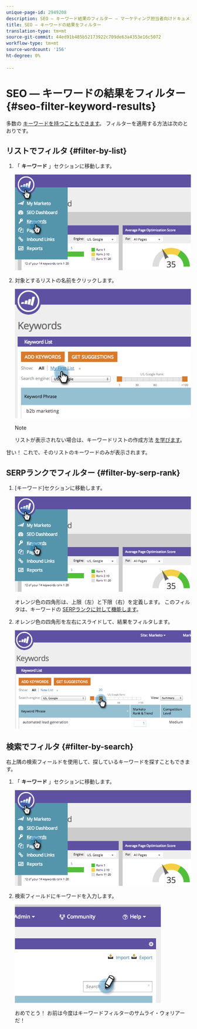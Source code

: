 ```yaml
---
unique-page-id: 2949208
description: SEO — キーワード結果のフィルター — マーケティング担当者向けドキュメント — 製品ドキュメント
title: SEO — キーワードの結果をフィルター
translation-type: tm+mt
source-git-commit: 44ed91b485b52173922c709de63a4353e16c5072
workflow-type: tm+mt
source-wordcount: '156'
ht-degree: 0%

---
```



# SEO — キーワードの結果をフィルター {#seo-filter-keyword-results}

多数の [キーワードを持つこともできます](seo-understanding-keywords.md)。 フィルターを適用する方法は次のとおりです。

## リストでフィルタ {#filter-by-list}

1. 「 **キーワード** 」セクションに移動します。

   ![](assets/image2014-9-18-11-3a55-3a8.png)

1. 対象とするリストの名前をクリックします。

   ![](assets/image2014-9-18-11-3a55-3a32.png)

   >[!NOTE]
   >
   >リストが表示されない場合は、キーワードリストの作成方法 [を](../../../../product-docs/additional-apps/seo/understanding-seo/seo-managing-lists.md)[学びます](../../../../product-docs/additional-apps/seo/understanding-seo/seo-managing-lists.md)。

甘い！ これで、そのリストのキーワードのみが表示されます。

## SERPランクでフィルター {#filter-by-serp-rank}

1. [キーワード]セクションに移動します。

   ![](assets/image2014-9-18-12-3a0-3a10.png)

   オレンジ色の四角形は、上限（左）と下限（右）を定義します。 このフィルタは、キーワードの [SERPランクに対して機能します](../../../../product-docs/additional-apps/seo/understanding-seo/understanding-search-engine-optimization.md)。

1. オレンジ色の四角形を左右にスライドして、結果をフィルタします。

   ![](assets/image2014-9-18-12-3a0-3a15.png)

## 検索でフィルタ {#filter-by-search}

右上隅の検索フィールドを使用して、探しているキーワードを探すこともできます。

1. 「 **キーワード** 」セクションに移動します。

   ![](assets/image2014-9-18-12-3a0-3a50.png)

1. 検索フィールドにキーワードを入力します。

   ![](assets/image2014-9-18-12-3a1-3a7.png)

   おめでとう！ お前は今度はキーワードフィルターのサムライ・ウォリアーだ！

